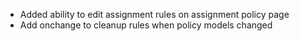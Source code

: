 - Added ability to edit assignment rules on assignment policy page
- Add onchange to cleanup rules when policy models changed
